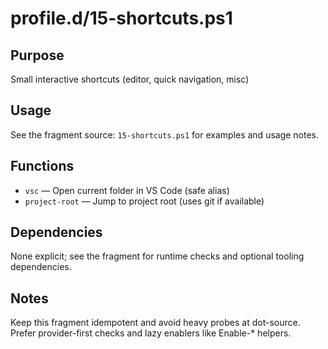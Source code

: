 profile.d/15-shortcuts.ps1
==========================

Purpose
-------
Small interactive shortcuts (editor, quick navigation, misc)

Usage
-----
See the fragment source: `15-shortcuts.ps1` for examples and usage notes.

Functions
---------
- `vsc` — Open current folder in VS Code (safe alias)
- `project-root` — Jump to project root (uses git if available)

Dependencies
------------
None explicit; see the fragment for runtime checks and optional tooling dependencies.

Notes
-----
Keep this fragment idempotent and avoid heavy probes at dot-source. Prefer provider-first checks and lazy enablers like Enable-* helpers.

